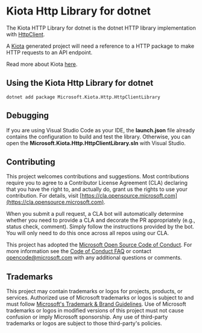 # Kiota Http Library for dotnet

The Kiota HTTP Library for dotnet is the dotnet HTTP library implementation with [HttpClient](https://docs.microsoft.com/en-us/dotnet/api/system.net.http.httpclient?view=net-6.0).

A [Kiota](https://github.com/microsoft/kiota) generated project will need a reference to a HTTP package to make HTTP requests to an API endpoint.

Read more about Kiota [here](https://github.com/microsoft/kiota/blob/main/README.md).

## Using the Kiota Http Library for dotnet

```shell
dotnet add package Microsoft.Kiota.Http.HttpClientLibrary
```

## Debugging

If you are using Visual Studio Code as your IDE, the **launch.json** file already contains the configuration to build and test the library. Otherwise, you can open the **Microsoft.Kiota.Http.HttpClientLibrary.sln** with Visual Studio.

## Contributing

This project welcomes contributions and suggestions.  Most contributions require you to agree to a
Contributor License Agreement (CLA) declaring that you have the right to, and actually do, grant us
the rights to use your contribution. For details, visit [https://cla.opensource.microsoft.com](https://cla.opensource.microsoft.com).

When you submit a pull request, a CLA bot will automatically determine whether you need to provide
a CLA and decorate the PR appropriately (e.g., status check, comment). Simply follow the instructions
provided by the bot. You will only need to do this once across all repos using our CLA.

This project has adopted the [Microsoft Open Source Code of Conduct](https://opensource.microsoft.com/codeofconduct/).
For more information see the [Code of Conduct FAQ](https://opensource.microsoft.com/codeofconduct/faq/) or
contact [opencode@microsoft.com](mailto:opencode@microsoft.com) with any additional questions or comments.

## Trademarks

This project may contain trademarks or logos for projects, products, or services. Authorized use of Microsoft
trademarks or logos is subject to and must follow
[Microsoft's Trademark & Brand Guidelines](https://www.microsoft.com/legal/intellectualproperty/trademarks/usage/general).
Use of Microsoft trademarks or logos in modified versions of this project must not cause confusion or imply Microsoft sponsorship.
Any use of third-party trademarks or logos are subject to those third-party's policies.
